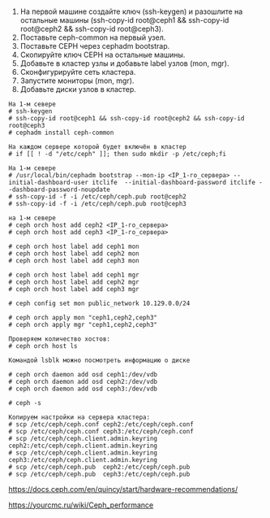 ####

1. На первой машине создайте ключ (ssh-keygen) и разошлите на остальные машины (ssh-copy-id root@ceph1 && ssh-copy-id root@ceph2 && ssh-copy-id root@ceph3).
2. Поставьте ceph-common на первый узел.
3. Поставьте CEPH через cephadm bootstrap.
4. Скопируйте ключ CEPH на остальные машины.
5. Добавьте в кластер узлы и добавьте label узлов (mon, mgr).
6. Сконфигурируйте сеть кластера.
6. Запустите мониторы (mon, mgr).
7. Добавьте диски узлов в кластер.

```
На 1-м севере
# ssh-keygen
# ssh-copy-id root@ceph1 && ssh-copy-id root@ceph2 && ssh-copy-id root@ceph3
# cephadm install ceph-common

На каждом сервере которой будет включён в кластер
# if [[ ! -d "/etc/ceph" ]]; then sudo mkdir -p /etc/ceph;fi

На 1-м севере
# /usr/local/bin/cephadm bootstrap --mon-ip <IP_1-го_сервера> --initial-dashboard-user itclife  --initial-dashboard-password itclife --dashboard-password-noupdate
# ssh-copy-id -f -i /etc/ceph/ceph.pub root@ceph2
# ssh-copy-id -f -i /etc/ceph/ceph.pub root@ceph3

на 1-м севере
# ceph orch host add ceph2 <IP_1-го_сервера>
# ceph orch host add ceph3 <IP_1-го_сервера>

# ceph orch host label add ceph1 mon
# ceph orch host label add ceph2 mon
# ceph orch host label add ceph3 mon

# ceph orch host label add ceph1 mgr
# ceph orch host label add ceph2 mgr
# ceph orch host label add ceph3 mgr

# ceph config set mon public_network 10.129.0.0/24

# ceph orch apply mon "ceph1,ceph2,ceph3"
# ceph orch apply mgr "ceph1,ceph2,ceph3"

Проверяем количество хостов:
# ceph orch host ls

Командой lsblk можно посмотреть информацию о диске

# ceph orch daemon add osd ceph1:/dev/vdb
# ceph orch daemon add osd ceph2:/dev/vdb
# ceph orch daemon add osd ceph3:/dev/vdb

# ceph -s

Копируем настройки на сервера кластера:
# scp /etc/ceph/ceph.conf ceph2:/etc/ceph/ceph.conf
# scp /etc/ceph/ceph.conf ceph3:/etc/ceph/ceph.conf
# scp /etc/ceph/ceph.client.admin.keyring ceph2:/etc/ceph/ceph.client.admin.keyring
# scp /etc/ceph/ceph.client.admin.keyring ceph3:/etc/ceph/ceph.client.admin.keyring
# scp /etc/ceph/ceph.pub  ceph2:/etc/ceph/ceph.pub
# scp /etc/ceph/ceph.pub  ceph3:/etc/ceph/ceph.pub

```

https://docs.ceph.com/en/quincy/start/hardware-recommendations/

https://yourcmc.ru/wiki/Ceph_performance


